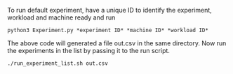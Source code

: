 To run default experiment, have a unique ID to identify the experiment, workload and machine ready and run 

```python3 Experiment.py *experiment ID* *machine ID* *workload ID*```

The above code will generated a file out.csv in the same directory. Now run the experiments in the list 
by passing it to the run script. 

```./run_experiment_list.sh out.csv```



